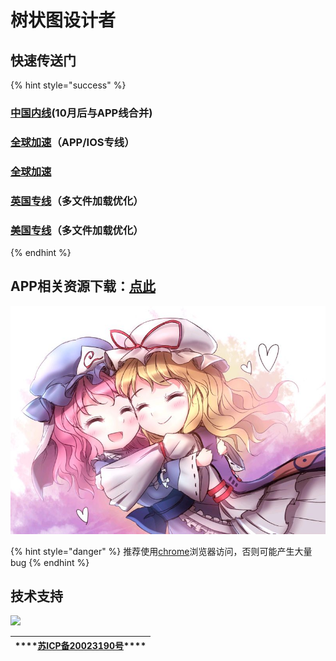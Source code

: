 # 树状图设计者

## 快速传送门

{% hint style="success" %}
### [**中国内线**](https://nov.phantom-sea-limited.ltd/)**\(10月后与APP线合并\)**

### [**全球加速**](https://cdn.phantom-sea-limited.ltd/)**（APP/IOS专线）**

### [全球加速](https://book.sirin.xyz)

### [**英国专线**](https://nov-eu.herokuapp.com/)**（多文件加载优化）**

### [**美国专线**](https://nov-us.herokuapp.com/)**（多文件加载优化）**
{% endhint %}

## APP相关资源下载：[点此](https://pan.phantom-sea-limited.ltd/#/s/vdFN)

![](.gitbook/assets/agg-zo-w-t1-yhq66o-cty.jpg)

{% hint style="danger" %}
推荐使用[chrome](https://www.google.cn/intl/zh-CN/chrome/)浏览器访问，否则可能产生大量bug
{% endhint %}

## 技术支持




[![](https://i.loli.net/2020/08/27/fzokEqxSTWH7y4h.png)](https://www.upyun.com/)



| \*\*\*\*[**苏ICP备20023190号**](http://beian.miit.gov.cn/)\*\*\*\* |
| :---: |


